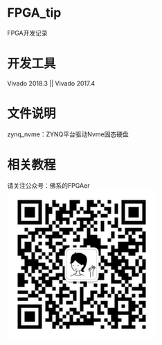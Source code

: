 # FPGA_tip
 FPGA开发记录  

# 开发工具  
Vivado 2018.3 || Vivado 2017.4

# 文件说明
zynq_nvme：ZYNQ平台驱动Nvme固态硬盘   
 

# 相关教程
请关注公众号：佛系的FPGAer  
![avatar](https://github.com/buaa-zzx/Edgeboard-MPSOC-FPGA/blob/main/Ubuntu%E7%B3%BB%E7%BB%9F%E7%A7%BB%E6%A4%8D/weichart.jpg)
